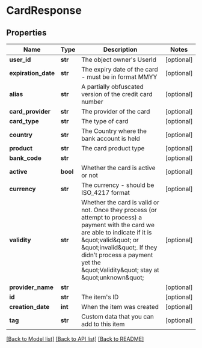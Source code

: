 # CardResponse

## Properties
Name | Type | Description | Notes
------------ | ------------- | ------------- | -------------
**user_id** | **str** | The object owner&#39;s UserId | [optional] 
**expiration_date** | **str** | The expiry date of the card - must be in format MMYY | [optional] 
**alias** | **str** | A partially obfuscated version of the credit card number | [optional] 
**card_provider** | **str** | The provider of the card | [optional] 
**card_type** | **str** | The type of card | [optional] 
**country** | **str** | The Country where the bank account is held | [optional] 
**product** | **str** | The card product type | [optional] 
**bank_code** | **str** |  | [optional] 
**active** | **bool** | Whether the card is active or not | [optional] 
**currency** | **str** | The currency - should be ISO_4217 format | [optional] 
**validity** | **str** | Whether the card is valid or not. Once they process (or attempt to process) a payment with the card we are able to indicate if it is \&quot;valid\&quot; or \&quot;invalid\&quot;. If they didn’t process a payment yet the \&quot;Validity\&quot; stay at \&quot;unknown\&quot; | [optional] 
**provider_name** | **str** |  | [optional] 
**id** | **str** | The item&#39;s ID | [optional] 
**creation_date** | **int** | When the item was created | [optional] 
**tag** | **str** | Custom data that you can add to this item | [optional] 

[[Back to Model list]](../README.md#documentation-for-models) [[Back to API list]](../README.md#documentation-for-api-endpoints) [[Back to README]](../README.md)


